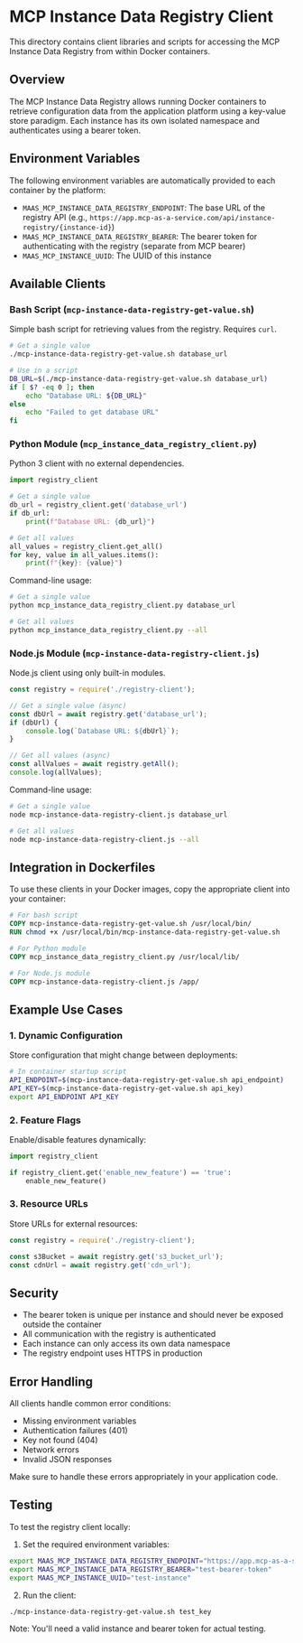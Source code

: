 # MCP Instance Data Registry Client

This directory contains client libraries and scripts for accessing the MCP Instance Data Registry from within Docker containers.

## Overview

The MCP Instance Data Registry allows running Docker containers to retrieve configuration data from the application platform using a key-value store paradigm. Each instance has its own isolated namespace and authenticates using a bearer token.

## Environment Variables

The following environment variables are automatically provided to each container by the platform:

- `MAAS_MCP_INSTANCE_DATA_REGISTRY_ENDPOINT`: The base URL of the registry API (e.g., `https://app.mcp-as-a-service.com/api/instance-registry/{instance-id}`)
- `MAAS_MCP_INSTANCE_DATA_REGISTRY_BEARER`: The bearer token for authenticating with the registry (separate from MCP bearer)
- `MAAS_MCP_INSTANCE_UUID`: The UUID of this instance

## Available Clients

### Bash Script (`mcp-instance-data-registry-get-value.sh`)

Simple bash script for retrieving values from the registry. Requires `curl`.

```bash
# Get a single value
./mcp-instance-data-registry-get-value.sh database_url

# Use in a script
DB_URL=$(./mcp-instance-data-registry-get-value.sh database_url)
if [ $? -eq 0 ]; then
    echo "Database URL: ${DB_URL}"
else
    echo "Failed to get database URL"
fi
```

### Python Module (`mcp_instance_data_registry_client.py`)

Python 3 client with no external dependencies.

```python
import registry_client

# Get a single value
db_url = registry_client.get('database_url')
if db_url:
    print(f"Database URL: {db_url}")

# Get all values
all_values = registry_client.get_all()
for key, value in all_values.items():
    print(f"{key}: {value}")
```

Command-line usage:
```bash
# Get a single value
python mcp_instance_data_registry_client.py database_url

# Get all values
python mcp_instance_data_registry_client.py --all
```

### Node.js Module (`mcp-instance-data-registry-client.js`)

Node.js client using only built-in modules.

```javascript
const registry = require('./registry-client');

// Get a single value (async)
const dbUrl = await registry.get('database_url');
if (dbUrl) {
    console.log(`Database URL: ${dbUrl}`);
}

// Get all values (async)
const allValues = await registry.getAll();
console.log(allValues);
```

Command-line usage:
```bash
# Get a single value
node mcp-instance-data-registry-client.js database_url

# Get all values
node mcp-instance-data-registry-client.js --all
```

## Integration in Dockerfiles

To use these clients in your Docker images, copy the appropriate client into your container:

```dockerfile
# For bash script
COPY mcp-instance-data-registry-get-value.sh /usr/local/bin/
RUN chmod +x /usr/local/bin/mcp-instance-data-registry-get-value.sh

# For Python module
COPY mcp_instance_data_registry_client.py /usr/local/lib/

# For Node.js module
COPY mcp-instance-data-registry-client.js /app/
```

## Example Use Cases

### 1. Dynamic Configuration

Store configuration that might change between deployments:

```bash
# In container startup script
API_ENDPOINT=$(mcp-instance-data-registry-get-value.sh api_endpoint)
API_KEY=$(mcp-instance-data-registry-get-value.sh api_key)
export API_ENDPOINT API_KEY
```

### 2. Feature Flags

Enable/disable features dynamically:

```python
import registry_client

if registry_client.get('enable_new_feature') == 'true':
    enable_new_feature()
```

### 3. Resource URLs

Store URLs for external resources:

```javascript
const registry = require('./registry-client');

const s3Bucket = await registry.get('s3_bucket_url');
const cdnUrl = await registry.get('cdn_url');
```

## Security

- The bearer token is unique per instance and should never be exposed outside the container
- All communication with the registry is authenticated
- Each instance can only access its own data namespace
- The registry endpoint uses HTTPS in production

## Error Handling

All clients handle common error conditions:

- Missing environment variables
- Authentication failures (401)
- Key not found (404)
- Network errors
- Invalid JSON responses

Make sure to handle these errors appropriately in your application code.

## Testing

To test the registry client locally:

1. Set the required environment variables:
```bash
export MAAS_MCP_INSTANCE_DATA_REGISTRY_ENDPOINT="https://app.mcp-as-a-service.com/api/instance-registry/test-instance"
export MAAS_MCP_INSTANCE_DATA_REGISTRY_BEARER="test-bearer-token"
export MAAS_MCP_INSTANCE_UUID="test-instance"
```

2. Run the client:
```bash
./mcp-instance-data-registry-get-value.sh test_key
```

Note: You'll need a valid instance and bearer token for actual testing.
